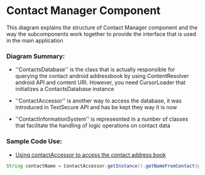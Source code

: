 # Contact Manager Component

This diagram explains the structure of Contact Manager component and the way the subcomponents work together to provide the interface that is used in the main application

### Diagram Summary:

- ''ContactsDatabase'' is the class that is actually responsible for querying the contact android addressbook by using ContentResolver android API and content URI. However, you need CursorLoader that initializes a ContactsDatabase instance

- ''ContactAccessor'' is another way to access the database, it was introduced in TextSecure API and has be kept they way it is now

- ''ContactInformationSystem'' is represesnted in a number of classes that facilitate the handling of logic operations on contact data



### Sample Code Use:

- [Using contactAccessor to access the contact address book](https://github.com/signalapp/Signal-Android/blob/17dd681dc82935e1e588029bff44cdaa1e9aeea0/src/org/thoughtcrime/securesms/preferences/AdvancedPreferenceFragment.java#L108)
 ````java
String contactName = ContactAccessor.getInstance().getNameFromContact(getActivity(), contactUri);
````
